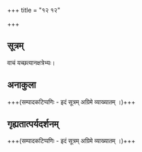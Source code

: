 +++
title = "१२ १२"

+++
## सूत्रम्
वाचं यच्छत्यानक्षत्रेभ्यः।

## अनाकुला
+++(सम्पादकटिप्पणिः - इदं सूत्रम् अग्रिमे व्याख्यातम् ।)+++

## गृह्यतात्पर्यदर्शनम्
+++(सम्पादकटिप्पणिः - इदं सूत्रम् अग्रिमे व्याख्यातम् ।)+++
